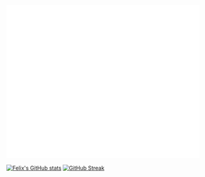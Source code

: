 <div align="center">
	<img src="index.svg" width="100%" height="400">
</div>

[![Felix's GitHub stats](https://github-readme-stats.vercel.app/api?username=F-Kirchhoff&theme=noctis_minimus)](https://github.com/F-Kirchhoff)
[![GitHub Streak](http://github-readme-streak-stats.herokuapp.com?user=your-F-Kirchhoff&theme=dark&background=000000)](https://git.io/streak-stats)
